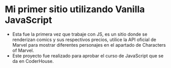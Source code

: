 # Mi primer sitio utilizando Vanilla JavaScript
- Esta fue la primera vez que trabaje con JS, es un sitio donde se renderizan comics y sus respectivos precios, utilice la API oficial de Marvel para mostrar diferentes personajes en el apartado de Characters of Marvel.
- Este proyecto fue realizado para aprobar el curso de JavaScript que se da en CoderHouse.
